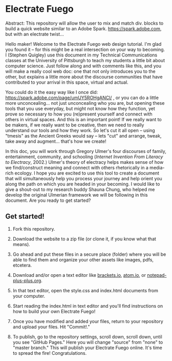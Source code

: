 # Electrate Fuego
Abstract: This repository will allow the user to mix and match div. blocks to build a quick website similar to an Adobe Spark. https://spark.adobe.com, but with an electrate twist...

Hello maker! Welcome to the Electrate Fuego web design tutorial. I'm glad you found it – for this might be a real intersection on your way to becoming. I (Stephen Quigley) use this document in my Technical Communications classes at the University of Pittsburgh to teach my students a little bit about computer science. Just follow along and with comments like this, and you will make a really cool web doc: one that not only introduces you to the other, but explains a little more about the discourse communities that have contributed to your arrival in this space, virtual and actual. 

You could do it the easy way like I once did: https://spark.adobe.com/page/umUY5ROHgANCl/ , or you can do a little more unconcealing... not just unconcealing who you are, but opening these tools that you use everyday, but might not know how they function, yet prove so necessary to how you (re)present yourself and connect with others in virtual spaces. And this is an important point! If we really want to be makers, if we really want to be creative, then we need to really understand our tools and how they work. So let's cut it all open – using "tmesis" as the Ancient Greeks would say – lets "cut" and arrange, tweak, take away and augment... that's how we create! 

In this doc, you will work through Gregory Ulmer's four discourses of family, entertainment, community, and schooling (_Internet Invention From Literacy to Electracy_, 2002.) Ulmer's theory of electracy helps makes sense of how we find/construct meaning and connect with others rhetorically in a media-rich ecology. I hope you are excited to use this tool to create a document that will simultaneously help you process your journey and help orient you along the path on which you are headed in your becoming. I would like to give a shout-out to my research buddy Shauna Chung, who helped me develop the original Ulmerian framework we will be following in this document. Are you ready to get started?
    
## Get started!

1. Fork this repository.

2. Download the website to a zip file (or clone it, if you know what that means).

3. Go ahead and put these files in a secure place (folder) where you will be able to find them and organize your other assets like images, pdfs, etcetera. 

4. Download and/or open a text editor like [brackets.io](https://brackets.io), [atom.io](https://atom.io), or [notepad-plus-plus.org](notepad-plus-plus.org). 

5. In that text editor, open the style.css and index.html documents from your computer.  

6. Start reading the index.html in text editor and you'll find instructions on how to build your own Electrate Fuego!

7. Once you have modified and added your files, return to your repository and upload your files. Hit "Commit!." 

8. To publish, go to the repository settings, scroll down, scroll down, until you see "GitHub Pages." Here you will change "source" from "none" to "master branch." This will publish your Electrate Fuego online. It's time to spread the fire! Congratulations. 




